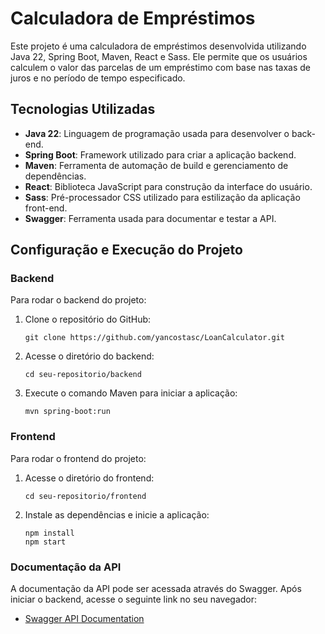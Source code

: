 # Calculadora de Empréstimos

Este projeto é uma calculadora de empréstimos desenvolvida utilizando Java 22, Spring Boot, Maven, React e Sass. 
Ele permite que os usuários calculem o valor das parcelas de um empréstimo com base nas taxas de juros e no período de tempo especificado.

## Tecnologias Utilizadas

- **Java 22**: Linguagem de programação usada para desenvolver o back-end.
- **Spring Boot**: Framework utilizado para criar a aplicação backend.
- **Maven**: Ferramenta de automação de build e gerenciamento de dependências.
- **React**: Biblioteca JavaScript para construção da interface do usuário.
- **Sass**: Pré-processador CSS utilizado para estilização da aplicação front-end.
- **Swagger**: Ferramenta usada para documentar e testar a API.

## Configuração e Execução do Projeto

### Backend

Para rodar o backend do projeto:

1. Clone o repositório do GitHub:

   ```
   git clone https://github.com/yancostasc/LoanCalculator.git
   ```

3. Acesse o diretório do backend:

   ```
   cd seu-repositorio/backend
   ```

4. Execute o comando Maven para iniciar a aplicação:

   ```
   mvn spring-boot:run
   ```

### Frontend

Para rodar o frontend do projeto:

1. Acesse o diretório do frontend:

   ```
   cd seu-repositorio/frontend
   ```

2. Instale as dependências e inicie a aplicação:

   ```
   npm install
   npm start
   ```

### Documentação da API

A documentação da API pode ser acessada através do Swagger. Após iniciar o backend, acesse o seguinte link no seu navegador:

- [Swagger API Documentation](http://localhost:8080/swagger-ui.html)
